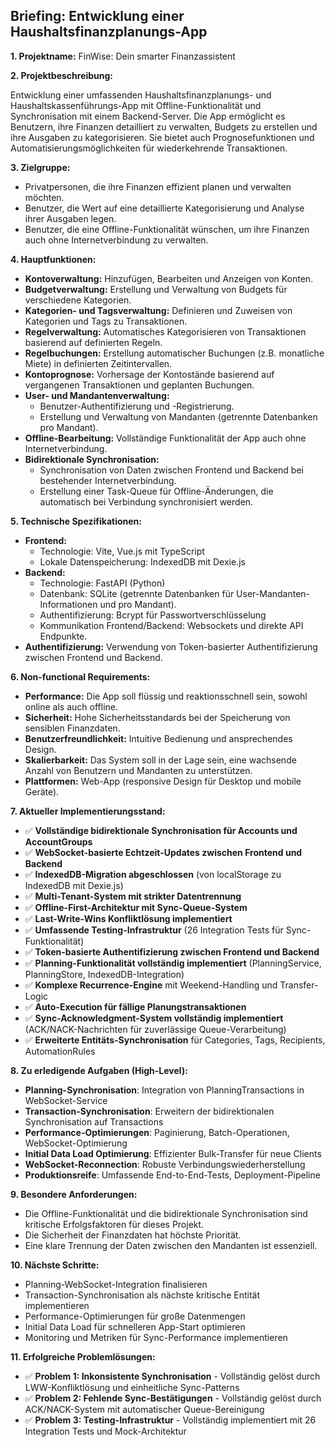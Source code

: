 ## Briefing: Entwicklung einer Haushaltsfinanzplanungs-App

**1. Projektname:** FinWise: Dein smarter Finanzassistent

**2. Projektbeschreibung:**

Entwicklung einer umfassenden Haushaltsfinanzplanungs- und Haushaltskassenführungs-App mit Offline-Funktionalität und Synchronisation mit einem Backend-Server. Die App ermöglicht es Benutzern, ihre Finanzen detailliert zu verwalten, Budgets zu erstellen und ihre Ausgaben zu kategorisieren. Sie bietet auch Prognosefunktionen und Automatisierungsmöglichkeiten für wiederkehrende Transaktionen.

**3. Zielgruppe:**

*   Privatpersonen, die ihre Finanzen effizient planen und verwalten möchten.
*   Benutzer, die Wert auf eine detaillierte Kategorisierung und Analyse ihrer Ausgaben legen.
*   Benutzer, die eine Offline-Funktionalität wünschen, um ihre Finanzen auch ohne Internetverbindung zu verwalten.

**4. Hauptfunktionen:**

*   **Kontoverwaltung:** Hinzufügen, Bearbeiten und Anzeigen von Konten.
*   **Budgetverwaltung:** Erstellung und Verwaltung von Budgets für verschiedene Kategorien.
*   **Kategorien- und Tagsverwaltung:** Definieren und Zuweisen von Kategorien und Tags zu Transaktionen.
*   **Regelverwaltung:** Automatisches Kategorisieren von Transaktionen basierend auf definierten Regeln.
*   **Regelbuchungen:** Erstellung automatischer Buchungen (z.B. monatliche Miete) in definierten Zeitintervallen.
*   **Kontoprognose:** Vorhersage der Kontostände basierend auf vergangenen Transaktionen und geplanten Buchungen.
*   **User- und Mandantenverwaltung:**
    *   Benutzer-Authentifizierung und -Registrierung.
    *   Erstellung und Verwaltung von Mandanten (getrennte Datenbanken pro Mandant).
*   **Offline-Bearbeitung:** Vollständige Funktionalität der App auch ohne Internetverbindung.
*   **Bidirektionale Synchronisation:**
    *   Synchronisation von Daten zwischen Frontend und Backend bei bestehender Internetverbindung.
    *   Erstellung einer Task-Queue für Offline-Änderungen, die automatisch bei Verbindung synchronisiert werden.

**5. Technische Spezifikationen:**

*   **Frontend:**
    *   Technologie: Vite, Vue.js mit TypeScript
    *   Lokale Datenspeicherung: IndexedDB mit Dexie.js
*   **Backend:**
    *   Technologie: FastAPI (Python)
    *   Datenbank: SQLite (getrennte Datenbanken für User-Mandanten-Informationen und pro Mandant).
    *   Authentifizierung: Bcrypt für Passwortverschlüsselung
    *   Kommunikation Frontend/Backend: Websockets und direkte API Endpunkte.
*   **Authentifizierung:** Verwendung von Token-basierter Authentifizierung zwischen Frontend und Backend.

**6. Non-functional Requirements:**

*   **Performance:** Die App soll flüssig und reaktionsschnell sein, sowohl online als auch offline.
*   **Sicherheit:** Hohe Sicherheitsstandards bei der Speicherung von sensiblen Finanzdaten.
*   **Benutzerfreundlichkeit:** Intuitive Bedienung und ansprechendes Design.
*   **Skalierbarkeit:** Das System soll in der Lage sein, eine wachsende Anzahl von Benutzern und Mandanten zu unterstützen.
*   **Plattformen:** Web-App (responsive Design für Desktop und mobile Geräte).

**7. Aktueller Implementierungsstand:**

*   ✅ **Vollständige bidirektionale Synchronisation für Accounts und AccountGroups**
*   ✅ **WebSocket-basierte Echtzeit-Updates zwischen Frontend und Backend**
*   ✅ **IndexedDB-Migration abgeschlossen** (von localStorage zu IndexedDB mit Dexie.js)
*   ✅ **Multi-Tenant-System mit strikter Datentrennung**
*   ✅ **Offline-First-Architektur mit Sync-Queue-System**
*   ✅ **Last-Write-Wins Konfliktlösung implementiert**
*   ✅ **Umfassende Testing-Infrastruktur** (26 Integration Tests für Sync-Funktionalität)
*   ✅ **Token-basierte Authentifizierung zwischen Frontend und Backend**
*   ✅ **Planning-Funktionalität vollständig implementiert** (PlanningService, PlanningStore, IndexedDB-Integration)
*   ✅ **Komplexe Recurrence-Engine** mit Weekend-Handling und Transfer-Logic
*   ✅ **Auto-Execution für fällige Planungstransaktionen**
*   ✅ **Sync-Acknowledgment-System vollständig implementiert** (ACK/NACK-Nachrichten für zuverlässige Queue-Verarbeitung)
*   ✅ **Erweiterte Entitäts-Synchronisation** für Categories, Tags, Recipients, AutomationRules

**8. Zu erledigende Aufgaben (High-Level):**

*   **Planning-Synchronisation**: Integration von PlanningTransactions in WebSocket-Service
*   **Transaction-Synchronisation**: Erweitern der bidirektionalen Synchronisation auf Transactions
*   **Performance-Optimierungen**: Paginierung, Batch-Operationen, WebSocket-Optimierung
*   **Initial Data Load Optimierung**: Effizienter Bulk-Transfer für neue Clients
*   **WebSocket-Reconnection**: Robuste Verbindungswiederherstellung
*   **Produktionsreife**: Umfassende End-to-End-Tests, Deployment-Pipeline

**9. Besondere Anforderungen:**

*   Die Offline-Funktionalität und die bidirektionale Synchronisation sind kritische Erfolgsfaktoren für dieses Projekt.
*   Die Sicherheit der Finanzdaten hat höchste Priorität.
*   Eine klare Trennung der Daten zwischen den Mandanten ist essenziell.

**10. Nächste Schritte:**

*   Planning-WebSocket-Integration finalisieren
*   Transaction-Synchronisation als nächste kritische Entität implementieren
*   Performance-Optimierungen für große Datenmengen
*   Initial Data Load für schnelleren App-Start optimieren
*   Monitoring und Metriken für Sync-Performance implementieren

**11. Erfolgreiche Problemlösungen:**

*   ✅ **Problem 1: Inkonsistente Synchronisation** - Vollständig gelöst durch LWW-Konfliktlösung und einheitliche Sync-Patterns
*   ✅ **Problem 2: Fehlende Sync-Bestätigungen** - Vollständig gelöst durch ACK/NACK-System mit automatischer Queue-Bereinigung
*   ✅ **Problem 3: Testing-Infrastruktur** - Vollständig implementiert mit 26 Integration Tests und Mock-Architektur
